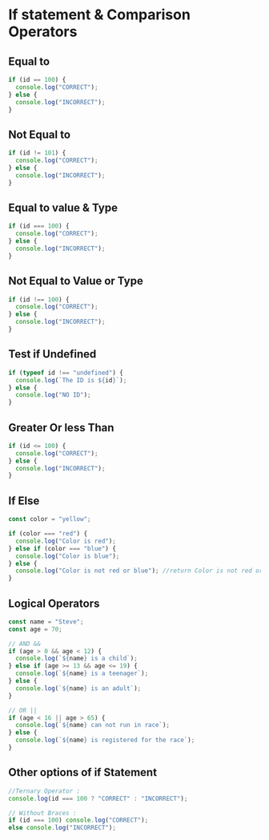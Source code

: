 # If statement & Comparison Operators

## Equal to

```javascript
if (id == 100) {
  console.log("CORRECT");
} else {
  console.log("INCORRECT");
}
```

## Not Equal to

```javascript
if (id != 101) {
  console.log("CORRECT");
} else {
  console.log("INCORRECT");
}
```

## Equal to value & Type

```javascript
if (id === 100) {
  console.log("CORRECT");
} else {
  console.log("INCORRECT");
}
```

## Not Equal to Value or Type

```javascript
if (id !== 100) {
  console.log("CORRECT");
} else {
  console.log("INCORRECT");
}
```

## Test if Undefined

```javascript
if (typeof id !== "undefined") {
  console.log(`The ID is ${id}`);
} else {
  console.log("NO ID");
}
```

## Greater Or less Than

```javascript
if (id <= 100) {
  console.log("CORRECT");
} else {
  console.log("INCORRECT");
}
```

## If Else

```javascript
const color = "yellow";

if (color === "red") {
  console.log("Color is red");
} else if (color === "blue") {
  console.log("Color is blue");
} else {
  console.log("Color is not red or blue"); //return Color is not red or...
}
```

## Logical Operators

```javascript
const name = "Steve";
const age = 70;

// AND &&
if (age > 0 && age < 12) {
  console.log(`${name} is a child`);
} else if (age >= 13 && age <= 19) {
  console.log(`${name} is a teenager`);
} else {
  console.log(`${name} is an adult`);
}

// OR ||
if (age < 16 || age > 65) {
  console.log(`${name} can not run in race`);
} else {
  console.log(`${name} is registered for the race`);
}
```

## Other options of if Statement

```javascript
//Ternary Operator :
console.log(id === 100 ? "CORRECT" : "INCORRECT");

// Without Braces :
if (id === 100) console.log("CORRECT");
else console.log("INCORRECT");
```
